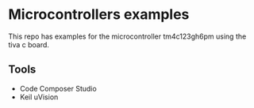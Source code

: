 # Microcontrollers examples

This repo has examples for the microcontroller tm4c123gh6pm using the tiva c board.

## Tools
- Code Composer Studio
- Keil uVision